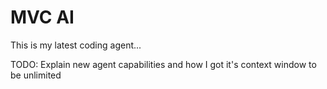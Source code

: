 # MVC AI

This is my latest coding agent... 

TODO: Explain new agent capabilities and how I got it's context window to be unlimited

